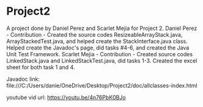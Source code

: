 # Project2
A project done by Daniel Perez and Scarlet Mejia for Project 2.
Daniel Perez - Contribution - Created the source codes ResizeableArrayStack.java, ArrayStackedTest.java, and helped create the StackInterface.java class. Helped create the Javadoc's page, did tasks #4-6, and created the Java Unit Test Framework.
Scarlet Mejia - Contribution - Created source codes LinkedStack.java and LinkedStackTest.java, did tasks 1-3. Created the excel sheet for both task 1 and 4. 


Javadoc link: file:///C:/Users/danie/OneDrive/Desktop/Project2/doc/allclasses-index.html

youtube vid url: https://youtu.be/4n76PbK0BJo
